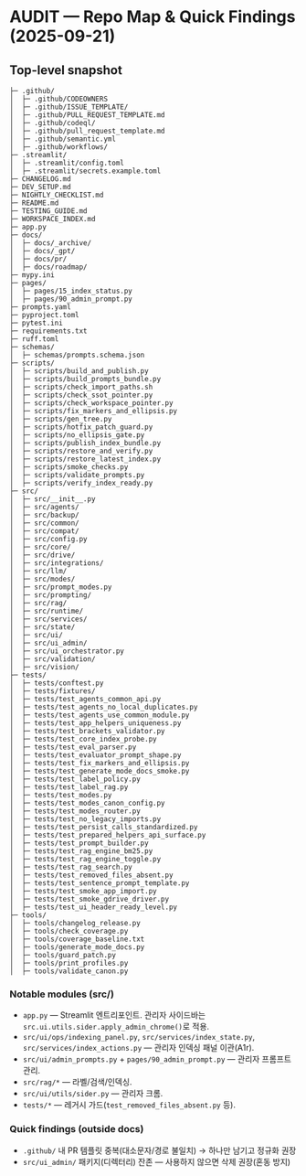 
# AUDIT — Repo Map & Quick Findings (2025-09-21)

## Top-level snapshot
```
├─ .github/
│  ├─ .github/CODEOWNERS
│  ├─ .github/ISSUE_TEMPLATE/
│  ├─ .github/PULL_REQUEST_TEMPLATE.md
│  ├─ .github/codeql/
│  ├─ .github/pull_request_template.md
│  ├─ .github/semantic.yml
│  ├─ .github/workflows/
├─ .streamlit/
│  ├─ .streamlit/config.toml
│  ├─ .streamlit/secrets.example.toml
├─ CHANGELOG.md
├─ DEV_SETUP.md
├─ NIGHTLY_CHECKLIST.md
├─ README.md
├─ TESTING_GUIDE.md
├─ WORKSPACE_INDEX.md
├─ app.py
├─ docs/
│  ├─ docs/_archive/
│  ├─ docs/_gpt/
│  ├─ docs/pr/
│  ├─ docs/roadmap/
├─ mypy.ini
├─ pages/
│  ├─ pages/15_index_status.py
│  ├─ pages/90_admin_prompt.py
├─ prompts.yaml
├─ pyproject.toml
├─ pytest.ini
├─ requirements.txt
├─ ruff.toml
├─ schemas/
│  ├─ schemas/prompts.schema.json
├─ scripts/
│  ├─ scripts/build_and_publish.py
│  ├─ scripts/build_prompts_bundle.py
│  ├─ scripts/check_import_paths.sh
│  ├─ scripts/check_ssot_pointer.py
│  ├─ scripts/check_workspace_pointer.py
│  ├─ scripts/fix_markers_and_ellipsis.py
│  ├─ scripts/gen_tree.py
│  ├─ scripts/hotfix_patch_guard.py
│  ├─ scripts/no_ellipsis_gate.py
│  ├─ scripts/publish_index_bundle.py
│  ├─ scripts/restore_and_verify.py
│  ├─ scripts/restore_latest_index.py
│  ├─ scripts/smoke_checks.py
│  ├─ scripts/validate_prompts.py
│  ├─ scripts/verify_index_ready.py
├─ src/
│  ├─ src/__init__.py
│  ├─ src/agents/
│  ├─ src/backup/
│  ├─ src/common/
│  ├─ src/compat/
│  ├─ src/config.py
│  ├─ src/core/
│  ├─ src/drive/
│  ├─ src/integrations/
│  ├─ src/llm/
│  ├─ src/modes/
│  ├─ src/prompt_modes.py
│  ├─ src/prompting/
│  ├─ src/rag/
│  ├─ src/runtime/
│  ├─ src/services/
│  ├─ src/state/
│  ├─ src/ui/
│  ├─ src/ui_admin/
│  ├─ src/ui_orchestrator.py
│  ├─ src/validation/
│  ├─ src/vision/
├─ tests/
│  ├─ tests/conftest.py
│  ├─ tests/fixtures/
│  ├─ tests/test_agents_common_api.py
│  ├─ tests/test_agents_no_local_duplicates.py
│  ├─ tests/test_agents_use_common_module.py
│  ├─ tests/test_app_helpers_uniqueness.py
│  ├─ tests/test_brackets_validator.py
│  ├─ tests/test_core_index_probe.py
│  ├─ tests/test_eval_parser.py
│  ├─ tests/test_evaluator_prompt_shape.py
│  ├─ tests/test_fix_markers_and_ellipsis.py
│  ├─ tests/test_generate_mode_docs_smoke.py
│  ├─ tests/test_label_policy.py
│  ├─ tests/test_label_rag.py
│  ├─ tests/test_modes.py
│  ├─ tests/test_modes_canon_config.py
│  ├─ tests/test_modes_router.py
│  ├─ tests/test_no_legacy_imports.py
│  ├─ tests/test_persist_calls_standardized.py
│  ├─ tests/test_prepared_helpers_api_surface.py
│  ├─ tests/test_prompt_builder.py
│  ├─ tests/test_rag_engine_bm25.py
│  ├─ tests/test_rag_engine_toggle.py
│  ├─ tests/test_rag_search.py
│  ├─ tests/test_removed_files_absent.py
│  ├─ tests/test_sentence_prompt_template.py
│  ├─ tests/test_smoke_app_import.py
│  ├─ tests/test_smoke_gdrive_driver.py
│  ├─ tests/test_ui_header_ready_level.py
├─ tools/
│  ├─ tools/changelog_release.py
│  ├─ tools/check_coverage.py
│  ├─ tools/coverage_baseline.txt
│  ├─ tools/generate_mode_docs.py
│  ├─ tools/guard_patch.py
│  ├─ tools/print_profiles.py
│  ├─ tools/validate_canon.py
```

### Notable modules (src/)
- `app.py` — Streamlit 엔트리포인트. 관리자 사이드바는 `src.ui.utils.sider.apply_admin_chrome()`로 적용.  
- `src/ui/ops/indexing_panel.py`, `src/services/index_state.py`, `src/services/index_actions.py` — 관리자 인덱싱 패널 이관(A1r).
- `src/ui/admin_prompts.py` + `pages/90_admin_prompt.py` — 관리자 프롬프트 관리.
- `src/rag/*` — 라벨/검색/인덱싱.
- `src/ui/utils/sider.py` — 관리자 크롬.
- `tests/*` — 레거시 가드(`test_removed_files_absent.py` 등).

### Quick findings (outside docs)
- `.github/` 내 PR 템플릿 중복(대소문자/경로 불일치) → 하나만 남기고 정규화 권장
- `src/ui_admin/` 패키지(디렉터리) 잔존 — 사용하지 않으면 삭제 권장(혼동 방지)
